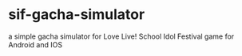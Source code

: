 # sif-gacha-simulator
a simple gacha simulator for Love Live! School Idol Festival game for Android and IOS
